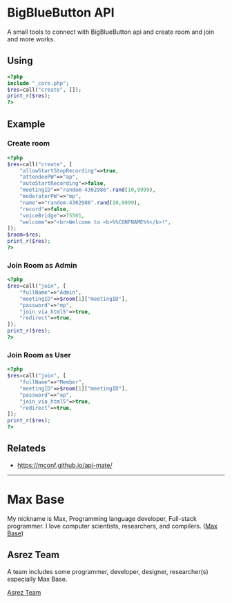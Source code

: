 # BigBlueButton API

A small tools to connect with BigBlueButton api and create room and join and more works.

## Using

```php
<?php
include "_core.php";
$res=call("create", []);
print_r($res);
?>
```

## Example

### Create room

```php
<?php
$res=call("create", [
	"allowStartStopRecording"=>true,
	"attendeePW"=>"ap",
	"autoStartRecording"=>false,
	"meetingID"=>"random-4302986".rand(10,9999),
	"moderatorPW"=>"mp",
	"name"=>"random-4302986".rand(10,9999),
	"record"=>false,
	"voiceBridge"=>75501,
	"welcome"=>"<br>Welcome to <b>%%CONFNAME%%</b>!",
]);
$room=$res;
print_r($res);
?>
```


### Join Room as Admin

```php
<?php
$res=call("join", [
	"fullName"=>"Admin",
	"meetingID"=>$room[1]["meetingID"],
	"password"=>"mp",
	"join_via_html5"=>true,
	"redirect"=>true,
]);
print_r($res);
?>
```

### Join Room as User

```php
<?php
$res=call("join", [
	"fullName"=>"Member",
	"meetingID"=>$room[1]["meetingID"],
	"password"=>"ap",
	"join_via_html5"=>true,
	"redirect"=>true,
]);
print_r($res);
?>
```

## Relateds

- https://mconf.github.io/api-mate/

---------

# Max Base

My nickname is Max, Programming language developer, Full-stack programmer. I love computer scientists, researchers, and compilers. ([Max Base](https://maxbase.org/))

## Asrez Team

A team includes some programmer, developer, designer, researcher(s) especially Max Base.

[Asrez Team](https://www.asrez.com/)
